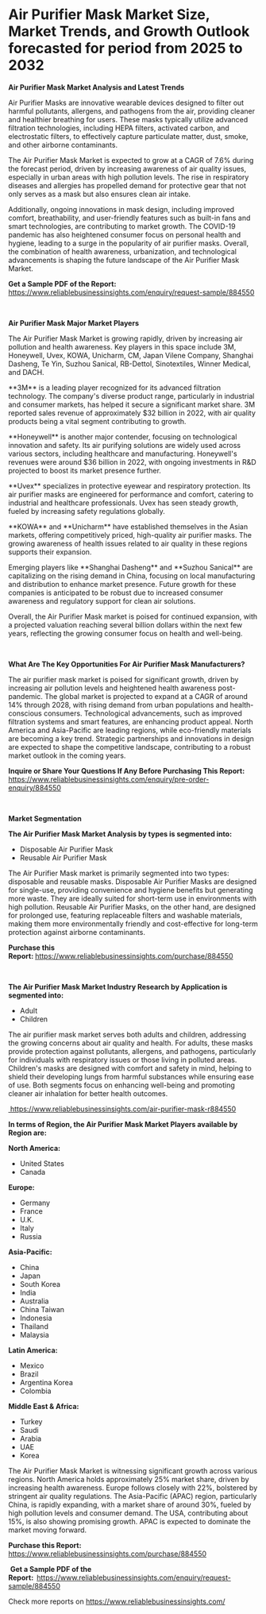 <p><h1>Air Purifier Mask Market Size, Market Trends, and Growth Outlook forecasted for period from 2025 to 2032</h1></p><p><strong>Air Purifier Mask Market Analysis and Latest Trends</strong></p>
<p><p>Air Purifier Masks are innovative wearable devices designed to filter out harmful pollutants, allergens, and pathogens from the air, providing cleaner and healthier breathing for users. These masks typically utilize advanced filtration technologies, including HEPA filters, activated carbon, and electrostatic filters, to effectively capture particulate matter, dust, smoke, and other airborne contaminants.</p><p>The Air Purifier Mask Market is expected to grow at a CAGR of 7.6% during the forecast period, driven by increasing awareness of air quality issues, especially in urban areas with high pollution levels. The rise in respiratory diseases and allergies has propelled demand for protective gear that not only serves as a mask but also ensures clean air intake.</p><p>Additionally, ongoing innovations in mask design, including improved comfort, breathability, and user-friendly features such as built-in fans and smart technologies, are contributing to market growth. The COVID-19 pandemic has also heightened consumer focus on personal health and hygiene, leading to a surge in the popularity of air purifier masks. Overall, the combination of health awareness, urbanization, and technological advancements is shaping the future landscape of the Air Purifier Mask Market.</p></p>
<p><strong>Get a Sample PDF of the Report:&nbsp;</strong> <a href="https://www.reliablebusinessinsights.com/enquiry/request-sample/884550?utm_campaign=3352&utm_medium=2&utm_source=Github&utm_content=ia&utm_term=05042025&utm_id=air-purifier-mask">https://www.reliablebusinessinsights.com/enquiry/request-sample/884550</a></p>
<p>&nbsp;</p>
<p><strong>Air Purifier Mask Major Market Players</strong></p>
<p><p>The Air Purifier Mask Market is growing rapidly, driven by increasing air pollution and health awareness. Key players in this space include 3M, Honeywell, Uvex, KOWA, Unicharm, CM, Japan Vilene Company, Shanghai Dasheng, Te Yin, Suzhou Sanical, RB-Dettol, Sinotextiles, Winner Medical, and DACH.</p><p>**3M** is a leading player recognized for its advanced filtration technology. The company's diverse product range, particularly in industrial and consumer markets, has helped it secure a significant market share. 3M reported sales revenue of approximately $32 billion in 2022, with air quality products being a vital segment contributing to growth.</p><p>**Honeywell** is another major contender, focusing on technological innovation and safety. Its air purifying solutions are widely used across various sectors, including healthcare and manufacturing. Honeywell's revenues were around $36 billion in 2022, with ongoing investments in R&D projected to boost its market presence further.</p><p>**Uvex** specializes in protective eyewear and respiratory protection. Its air purifier masks are engineered for performance and comfort, catering to industrial and healthcare professionals. Uvex has seen steady growth, fueled by increasing safety regulations globally.</p><p>**KOWA** and **Unicharm** have established themselves in the Asian markets, offering competitively priced, high-quality air purifier masks. The growing awareness of health issues related to air quality in these regions supports their expansion.</p><p>Emerging players like **Shanghai Dasheng** and **Suzhou Sanical** are capitalizing on the rising demand in China, focusing on local manufacturing and distribution to enhance market presence. Future growth for these companies is anticipated to be robust due to increased consumer awareness and regulatory support for clean air solutions.</p><p>Overall, the Air Purifier Mask market is poised for continued expansion, with a projected valuation reaching several billion dollars within the next few years, reflecting the growing consumer focus on health and well-being.</p></p>
<p>&nbsp;</p>
<p><strong>What Are The Key Opportunities For Air Purifier Mask Manufacturers?</strong></p>
<p><p>The air purifier mask market is poised for significant growth, driven by increasing air pollution levels and heightened health awareness post-pandemic. The global market is projected to expand at a CAGR of around 14% through 2028, with rising demand from urban populations and health-conscious consumers. Technological advancements, such as improved filtration systems and smart features, are enhancing product appeal. North America and Asia-Pacific are leading regions, while eco-friendly materials are becoming a key trend. Strategic partnerships and innovations in design are expected to shape the competitive landscape, contributing to a robust market outlook in the coming years.</p></p>
<p><strong>Inquire or Share Your Questions If Any Before Purchasing This Report:</strong> <a href="https://www.reliablebusinessinsights.com/enquiry/pre-order-enquiry/884550?utm_campaign=3352&utm_medium=2&utm_source=Github&utm_content=ia&utm_term=05042025&utm_id=air-purifier-mask">https://www.reliablebusinessinsights.com/enquiry/pre-order-enquiry/884550</a></p>
<p>&nbsp;</p>
<p><strong>Market Segmentation</strong></p>
<p><strong>The Air Purifier Mask Market Analysis by types is segmented into:</strong></p>
<p><ul><li>Disposable Air Purifier Mask</li><li>Reusable Air Purifier Mask</li></ul></p>
<p><p>The Air Purifier Mask market is primarily segmented into two types: disposable and reusable masks. Disposable Air Purifier Masks are designed for single-use, providing convenience and hygiene benefits but generating more waste. They are ideally suited for short-term use in environments with high pollution. Reusable Air Purifier Masks, on the other hand, are designed for prolonged use, featuring replaceable filters and washable materials, making them more environmentally friendly and cost-effective for long-term protection against airborne contaminants.</p></p>
<p><strong>Purchase this Report:&nbsp;</strong><a href="https://www.reliablebusinessinsights.com/purchase/884550?utm_campaign=3352&utm_medium=2&utm_source=Github&utm_content=ia&utm_term=05042025&utm_id=air-purifier-mask">https://www.reliablebusinessinsights.com/purchase/884550</a></p>
<p>&nbsp;</p>
<p><strong>The Air Purifier Mask Market Industry Research by Application is segmented into:</strong></p>
<p><ul><li>Adult</li><li>Children</li></ul></p>
<p><p>The air purifier mask market serves both adults and children, addressing the growing concerns about air quality and health. For adults, these masks provide protection against pollutants, allergens, and pathogens, particularly for individuals with respiratory issues or those living in polluted areas. Children's masks are designed with comfort and safety in mind, helping to shield their developing lungs from harmful substances while ensuring ease of use. Both segments focus on enhancing well-being and promoting cleaner air inhalation for better health outcomes.</p></p>
<p><a href="https://www.reliablebusinessinsights.com/air-purifier-mask-r884550?utm_campaign=3352&utm_medium=2&utm_source=Github&utm_content=ia&utm_term=05042025&utm_id=air-purifier-mask">&nbsp;https://www.reliablebusinessinsights.com/air-purifier-mask-r884550</a></p>
<p><strong>In terms of Region, the Air Purifier Mask Market Players available by Region are:</strong></p>
<p>
    <p> <strong> North America: </strong>
        <ul>
            <li>United States</li>
            <li>Canada</li>
        </ul>
        </p> 
    <p> <strong> Europe: </strong>
        <ul>
            <li>Germany</li>
            <li>France</li>
            <li>U.K.</li>
            <li>Italy</li>
            <li>Russia</li>
        </ul>
        </p> 
    <p> <strong> Asia-Pacific: </strong>
        <ul>
            <li>China</li>
            <li>Japan</li>
            <li>South Korea</li>
            <li>India</li>
            <li>Australia</li>
            <li>China Taiwan</li>
            <li>Indonesia</li>
            <li>Thailand</li>
            <li>Malaysia</li>
        </ul>
        </p> 
    <p> <strong> Latin America: </strong>
        <ul>
            <li>Mexico</li>
            <li>Brazil</li>
            <li>Argentina Korea</li>
            <li>Colombia</li>
        </ul>
        </p> 
    <p> <strong> Middle East & Africa: </strong>
        <ul>
            <li>Turkey</li>
            <li>Saudi</li>
            <li>Arabia</li>
            <li>UAE</li>
            <li>Korea</li>
        </ul>
    </p>
    </p>
<p><p>The Air Purifier Mask Market is witnessing significant growth across various regions. North America holds approximately 25% market share, driven by increasing health awareness. Europe follows closely with 22%, bolstered by stringent air quality regulations. The Asia-Pacific (APAC) region, particularly China, is rapidly expanding, with a market share of around 30%, fueled by high pollution levels and consumer demand. The USA, contributing about 15%, is also showing promising growth. APAC is expected to dominate the market moving forward.</p></p>
<p><strong>Purchase this Report: </strong><a href="https://www.reliablebusinessinsights.com/purchase/884550?utm_campaign=3352&utm_medium=2&utm_source=Github&utm_content=ia&utm_term=05042025&utm_id=air-purifier-mask">https://www.reliablebusinessinsights.com/purchase/884550</a></p>
<p>&nbsp;<strong>Get a Sample PDF of the Report:&nbsp;&nbsp;</strong><a href="https://www.reliablebusinessinsights.com/enquiry/request-sample/884550?utm_campaign=3352&utm_medium=2&utm_source=Github&utm_content=ia&utm_term=05042025&utm_id=air-purifier-mask">https://www.reliablebusinessinsights.com/enquiry/request-sample/884550</a></p>
<p><strong></strong></p>
<p>Check more reports on <a href="https://www.reliablebusinessinsights.com/?utm_campaign=3352&utm_medium=2&utm_source=Github&utm_content=ia&utm_term=05042025&utm_id=air-purifier-mask">https://www.reliablebusinessinsights.com/</a></p>